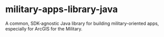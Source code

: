 military-apps-library-java
==========================

A common, SDK-agnostic Java library for building military-oriented apps, especially for ArcGIS for the Military.
